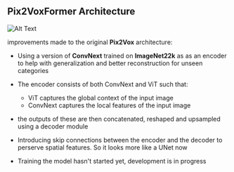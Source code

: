 ## Pix2VoxFormer Architecture

![Alt Text](images/Next%20SOTA%203D%20reconstruction%20model(4).svg)


improvements made to the original **Pix2Vox** architecture: 
- Using a version of **ConvNext** trained on **ImageNet22k** as  as an encoder to help with generalization and better reconstruction for unseen categories
- The encoder consists of both ConvNext and ViT such that: 
    - ViT captures the global context of the input image
    - ConvNext captures the local features of the input image
- the outputs of these are then concatenated, reshaped and upsampled using a decoder module 
- Introducing skip connections between the encoder and the decoder to perserve spatial features. So it looks more like a UNet now
    
- Training the model hasn't started yet, development is in progress